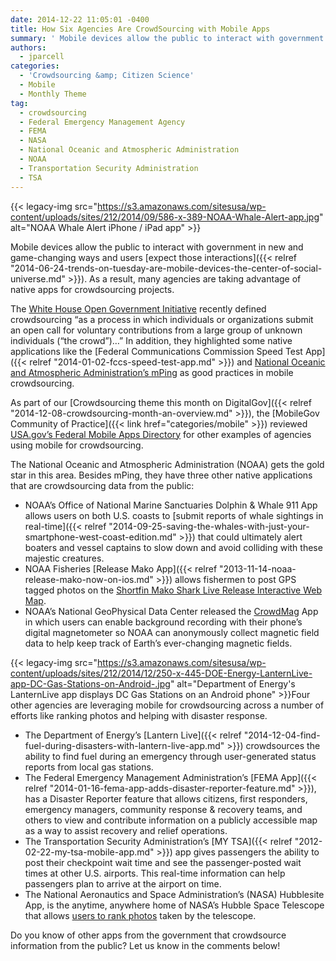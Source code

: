 ```yaml
---
date: 2014-12-22 11:05:01 -0400
title: How Six Agencies Are CrowdSourcing with Mobile Apps
summary: ' Mobile devices allow the public to interact with government in new and game-changing ways and users expect those interactions. As a result, many agencies are taking advantage of native apps for crowdsourcing projects. The White House Open Government Initiative recently defined crowdsourcing &ldquo;as a'
authors:
  - jparcell
categories:
  - 'Crowdsourcing &amp; Citizen Science'
  - Mobile
  - Monthly Theme
tag:
  - crowdsourcing
  - Federal Emergency Management Agency
  - FEMA
  - NASA
  - National Oceanic and Atmospheric Administration
  - NOAA
  - Transportation Security Administration
  - TSA
---
```


{{< legacy-img src="https://s3.amazonaws.com/sitesusa/wp-content/uploads/sites/212/2014/09/586-x-389-NOAA-Whale-Alert-app.jpg" alt="NOAA Whale Alert iPhone / iPad app" >}}

Mobile devices allow the public to interact with government in new and game-changing ways and users [expect those interactions]({{< relref "2014-06-24-trends-on-tuesday-are-mobile-devices-the-center-of-social-universe.md" >}}). As a result, many agencies are taking advantage of native apps for crowdsourcing projects.

The [White House Open Government Initiative](http://www.whitehouse.gov/blog/2014/12/02/designing-citizen-science-and-crowdsourcing-toolkit-federal-government) recently defined crowdsourcing “as a process in which individuals or organizations submit an open call for voluntary contributions from a large group of unknown individuals (“the crowd”)&#8230;” In addition, they highlighted some native applications like the [Federal Communications Commission Speed Test App]({{< relref "2014-01-02-fccs-speed-test-app.md" >}}) and [National Oceanic and Atmospheric Administration’s mPing](http://mping.nssl.noaa.gov/) as good practices in mobile crowdsourcing.

As part of our [Crowdsourcing theme this month on DigitalGov]({{< relref "2014-12-08-crowdsourcing-month-an-overview.md" >}}), the [MobileGov Community of Practice]({{< link href="categories/mobile" >}}) reviewed [USA.gov&#8217;s Federal Mobile Apps Directory](http://www.usa.gov/mobileapps.shtml) for other examples of agencies using mobile for crowdsourcing.

The National Oceanic and Atmospheric Administration (NOAA) gets the gold star in this area. Besides mPing, they have three other native applications that are crowdsourcing data from the public:

  * NOAA’s Office of National Marine Sanctuaries Dolphin & Whale 911 App allows users on both U.S. coasts to [submit reports of whale sightings in real-time]({{< relref "2014-09-25-saving-the-whales-with-just-your-smartphone-west-coast-edition.md" >}}) that could ultimately alert boaters and vessel captains to slow down and avoid colliding with these majestic creatures.
  * NOAA Fisheries [Release Mako App]({{< relref "2013-11-14-noaa-release-mako-now-on-ios.md" >}}) allows fishermen to post GPS tagged photos on the [Shortfin Mako Shark Live Release Interactive Web Map](http://www.nmfs.noaa.gov/sfa/hms/shortfinmako/Map/index.htm).
  * NOAA’s National GeoPhysical Data Center released the [CrowdMag](http://www.ngdc.noaa.gov/geomag/crowdmag.shtml) App in which users can enable background recording with their phone’s digital magnetometer so NOAA can anonymously collect magnetic field data to help keep track of Earth’s ever-changing magnetic fields.

{{< legacy-img src="https://s3.amazonaws.com/sitesusa/wp-content/uploads/sites/212/2014/12/250-x-445-DOE-Energy-LanternLive-app-DC-Gas-Stations-on-Android-.jpg" alt="Department of Energy's LanternLive app displays DC Gas Stations on an Android phone" >}}Four other agencies are leveraging mobile for crowdsourcing across a number of efforts like ranking photos and helping with disaster response.

  * The Department of Energy’s [Lantern Live]({{< relref "2014-12-04-find-fuel-during-disasters-with-lantern-live-app.md" >}}) crowdsources the ability to find fuel during an emergency through user-generated status reports from local gas stations.
  * The Federal Emergency Management Administration’s [FEMA App]({{< relref "2014-01-16-fema-app-adds-disaster-reporter-feature.md" >}}), has a Disaster Reporter feature that allows citizens, first responders, emergency managers, community response & recovery teams, and others to view and contribute information on a publicly accessible map as a way to assist recovery and relief operations.
  * The Transportation Security Administration’s [MY TSA]({{< relref "2012-02-22-my-tsa-mobile-app.md" >}}) app gives passengers the ability to post their checkpoint wait time and see the passenger-posted wait times at other U.S. airports. This real-time information can help passengers plan to arrive at the airport on time.
  * The National Aeronautics and Space Administration’s (NASA) Hubblesite App, is the anytime, anywhere home of NASA’s Hubble Space Telescope that allows [users to rank photos](https://itunes.apple.com/us/app/hubblesite/id416759844?mt=8&ls=1) taken by the telescope.

Do you know of other apps from the government that crowdsource information from the public? Let us know in the comments below!